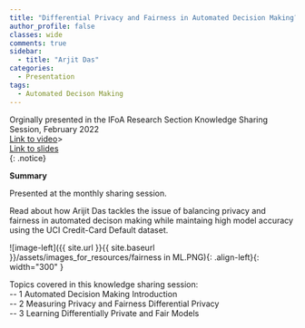 ```yaml
---
title: "Differential Privacy and Fairness in Automated Decision Making?"
author_profile: false 
classes: wide
comments: true
sidebar:
  - title: "Arjit Das"
categories:
  - Presentation
tags:
  - Automated Decison Making 
---
```


Orginally presented in the IFoA Research Section Knowledge Sharing Session, February 2022<br>
[Link to video](https://www.youtube.com/watch?v=0RMokFBXdEM)><br>
[Link to slides](https://github.com/IFoADataScienceResearch/IFoADataScienceResearch.github.io/blob/master/assets/pdfs/knowledge_sharing/Differential%20Privacy%20and%20Fairness%20in%20Machine%20Learning.pdf)<br>
{: .notice}

<b> Summary </b>

Presented at the monthly sharing session. 

Read about how Arijit Das tackles the issue of balancing privacy and fairness in automated decison making while maintaing high model accuracy using the UCI Credit-Card Default dataset. <br>


![image-left]({{ site.url }}{{ site.baseurl }}/assets/images_for_resources/fairness in ML.PNG){: .align-left}{: width="300" } <br>

Topics covered in this knowledge sharing session:<br>
-- 1 Automated Decision Making Introduction<br>
-- 2 Measuring Privacy and Fairness Differential Privacy<br>
-- 3 Learning Differentially Private and Fair Models<br>

